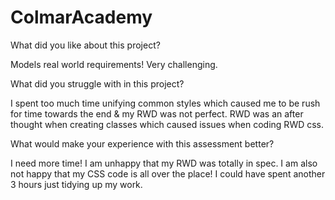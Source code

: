 # ColmarAcademy

What did you like about this project?

Models real world requirements! Very challenging.

What did you struggle with in this project?

I spent too much time unifying common styles which caused me to be rush for time towards the end & my RWD was not perfect.
RWD was an after thought when creating classes which caused issues when coding RWD css.

What would make your experience with this assessment better?

I need more time! I am unhappy that my RWD was totally in spec. I am also not happy that my CSS code is all over the place! I could have spent another 3 hours just tidying up my work.

